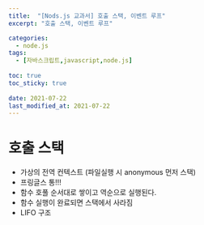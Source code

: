 ```yaml
---
title:  "[Nods.js 교과서] 호출 스택, 이벤트 루프"
excerpt: "호출 스택, 이벤트 루프"

categories:
  - node.js
tags:
  - [자바스크립트,javascript,node.js]
  
toc: true
toc_sticky: true
 
date: 2021-07-22
last_modified_at: 2021-07-22
---
```


# 호출 스택 
- 가상의 전역 컨텍스트 (파일실행 시 anonymous 먼저 스택)
- 프링글스 통!!!
- 함수 호풀 순서대로 쌓이고 역순으로 실행된다.
- 함수 실행이 완료되면 스택에서 사라짐
- LIFO 구조





